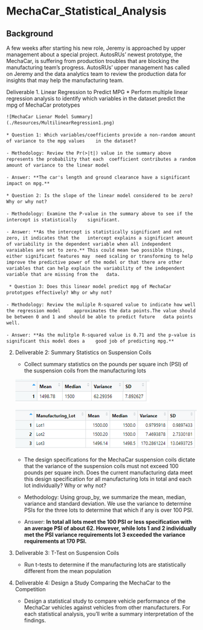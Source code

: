 # MechaCar_Statistical_Analysis

## Background
A few weeks after starting his new role, Jeremy is approached by upper management about a special project. AutosRUs’ newest prototype, the MechaCar, is suffering from production troubles that are blocking the manufacturing team’s progress. AutosRUs’ upper management has called on Jeremy and the data analytics team to review the production data for insights that may help the manufacturing team.

Deliverable 1. Linear Regression to Predict MPG
	* Perform multiple linear regression analysis to identify which variables in the dataset predict the 	mpg of MechaCar prototypes

	![MechaCar Lienar Model Summary](./Resources/MultilinearRegression1.png)

	* Question 1: Which variables/coefficients provide a non-random amount of variance to the mpg values 	in the dataset?

	- Methodology: Review the Pr(>|t|) value in the summary above represents the probability that each 	coefficient contributes a random amount of variance to the linear model

	- Answer: **The car's length and ground clearance have a significant impact on mpg.**

	* Question 2: Is the slope of the linear model considered to be zero? Why or why not?
	
	- Methodology: Examine the P-value in the summary above to see if the intercept is statistically 	significant.

	- Answer: **As the intercept is statistically significant and not zero, it indicates that the 	intercept explains a significant amount of variability in the dependent variable when all independent 	varaiables are set to zero.** This could mean two possible things, either significant features may 	need scaling or transforming to help improve the predictive power of the model or that there are other 	variables that can help explain the variability of the independent variable that are missing from the 	data.

	 * Question 3: Does this linear model predict mpg of MechaCar prototypes effectively? Why or why not?

	- Methodology: Review the muliple R-squared value to indicate how well the regression model 	approximates the data points.The value should be between 0 and 1 and should be able to predict future 	data points well.

	- Answer: **As the mulitple R-squared value is 0.71 and the p-value is significant this model does a 	good job of predicting mpg.**

2. Deliverable 2: Summary Statistics on Suspension Coils
	* Collect summary statistics on the pounds per square inch (PSI) of the suspension coils from the 	manufacturing lots

	![Suspension Coil Summary](./Resources/Summary_PSI1.png)

	![Suspension Coil PSI variance by lot](./Resources/lot_summary.png)

	* The design specifications for the MechaCar suspension coils dictate that the variance of the 	suspension coils must not exceed 100 pounds per square inch. Does the current manufacturing data meet 	this design specification for all manufacturing lots in total and each lot individually? Why or why 	not?

	- Methodology: Using group_by, we summarize the mean, median, variance and standard deviation. We use 	the variance to determine PSIs for the three lots to determine that which if any is over 100 PSI.

	- Answer: **In total all lots meet the 100 PSI or less specification with an average PSI of about 62. 	However, while lots 1 and 2 individually met the PSI variance requirements lot 3 exceeded the variance 	requirements at 170 PSI.**


3. Deliverable 3: T-Test on Suspension Coils
	* Run t-tests to determine if the manufacturing lots are statistically different from the mean 	population


4. Deliverable 4: Design a Study Comparing the MechaCar to the Competition
	* Design a statistical study to compare vehicle performance of the MechaCar vehicles against vehicles 	from other manufacturers. For each statistical analysis, you’ll write a summary interpretation of the 	findings.
